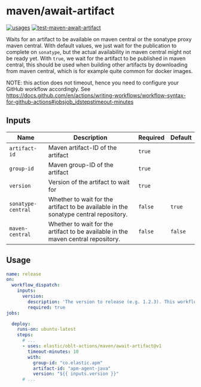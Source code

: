 # <!--name-->maven/await-artifact<!--/name-->

[![usages](https://img.shields.io/badge/usages-white?logo=githubactions&logoColor=blue)](https://github.com/search?q=elastic%2Foblt-actions%2Fmaven%2Fawait-artifact+%28path%3A.github%2Fworkflows+OR+path%3A**%2Faction.yml+OR+path%3A**%2Faction.yaml%29&type=code)
[![test-maven-await-artifact](https://github.com/elastic/oblt-actions/actions/workflows/test-elastic-active-branches.yml/badge.svg?branch=main)](https://github.com/elastic/oblt-actions/actions/workflows/test-maven-await-artifact.yml)

<!--description-->
Waits for an artifact to be available on maven central or the sonatype proxy maven central.
With default values, we just wait for the publication to complete on `sonatype`, but the actual availability in maven central might not be ready yet.
With `true`, we wait for the artifact to be published in maven central, this should be used when building other artifacts by downloading from maven central, which is for example quite common for docker images.
<!--/description-->

NOTE: this action does not timeout, hence you need to configure your GitHub workflow accordingly.
      See https://docs.github.com/en/actions/writing-workflows/workflow-syntax-for-github-actions#jobsjob_idstepstimeout-minutes

## Inputs
<!--inputs-->
| Name                        | Description                                                                          | Required | Default |
|-----------------------------|--------------------------------------------------------------------------------------|----------|---------|
| `artifact-id`               | Maven artifact-ID of the artifact                                                    | `true`   | ` `     |
| `group-id`                  | Maven group-ID of the artifact                                                       | `true`   | ` `     |
| `version`                   | Version of the artifact to wait for                                                  | `true`   | ` `     |
| `sonatype-central` | Whether to wait for the artifact to be available in the sonatype central repository. | `false`  | `true`  |
| `maven-central`    | Whether to wait for the artifact to be available in the maven central repository.    | `false`  | `false` |
<!--/inputs-->


## Usage

<!--usage action="elastic/oblt-actions/**" version="env:VERSION"-->
```yaml
name: release
on:
  workflow_dispatch:
    inputs:
      version:
        description: 'The version to release (e.g. 1.2.3). This workflow will automatically perform the required version bumps'
        required: true
jobs:

  deploy:
    runs-on: ubuntu-latest
    steps:
      # ...
      - uses: elastic/oblt-actions/maven/await-artifact@v1
        timeout-minutes: 10
        with:
          group-id: "co.elastic.apm"
          artifact-id: "apm-agent-java"
          version: "${{ inputs.version }}"
      # ...
```
<!--/usage-->
